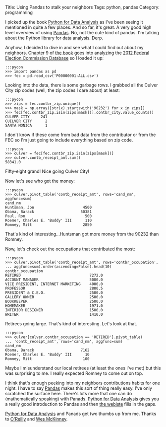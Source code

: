 Title: Using Pandas to stalk your neighbors
Tags: python, pandas
Category: programming

I picked up the book [Python for Data Analysis][pfda] as I've been seeing it
mentioned in quite a few places. And so far, it's great. A very good high
level overview of using [Pandas][pandas]. No, not the cute kind of pandas. I'm
talking about the Python library for data analysis. Derp.

Anyhow, I decided to dive in and see what I could find out about my neighbors.
Chapter 9 of [the book][pfda] goes into analyzing the
[2012 Federal Election Commission Database][fec] so I loaded it up:

    :::pycon
    >>> import pandas as pd
    >>> fec = pd.read_csv('P00000001-ALL.csv')

Looking into the data, there is some garbage rows. I grabbed all the Culver
City zip codes (well, the zip codes I care about) at least:

    :::pycon
    >>> zips = fec.contbr_zip.unique()
    >>> mask = np.array([str(x).startswith('90232') for x in zips])
    >>> fec[fec.contbr_zip.isin(zips[mask])].contbr_city.value_counts()
    CULVER CITY     241
    CUILVER CITY      2
    SANTA MONICA      1

I don't know if these come from bad data from the contributor or from the FEC so I'm just
going to include everything based on zip code.

    :::pycon
    >>> culver = fec[fec.contbr_zip.isin(zips[mask])]
    >>> culver.contb_receipt_amt.sum()
    58341.0

Fifty-eight grand! Nice going Culver City!

Now let's see who got the money:

    :::pycon
    >>> culver.pivot_table('contb_receipt_amt', rows='cand_nm', aggfunc=sum)
    cand_nm
    Huntsman, Jon                      4500
    Obama, Barack                     50381
    Paul, Ron                           500
    Roemer, Charles E. 'Buddy' III      110
    Romney, Mitt                       2850

That's kind of interesting...Huntsman got more money from the 90232 than
Romney.

Now, let's check out the occupations that contributed the most:

    :::pycon
    >>> culver.pivot_table('contb_receipt_amt', rows='contbr_occupation',
    ... aggfunc=sum).order(ascending=False).head(10)
    contbr_occupation
    RETIRED                               7272.0
    ACCOUNT MANAGER                       5000.0
    VICE PRESIDENT, INTERNET MARKETING    4000.0
    PROFESSOR                             2800.5
    PRESIDENT & C.E.O.                    2500.0
    GALLERY OWNER                         2500.0
    BOOKKEEPER                            2500.0
    HOMEMAKER                             1971.0
    INTERIOR DESIGNER                     1500.0
    WRITER                                1410.0


Retirees going large.  That's kind of interesting. Let's look at that.

    :::pycon
    >>> culver[culver.contbr_occupation == 'RETIRED'].pivot_table(
    ... 'contb_receipt_amt', rows='cand_nm', aggfunc=sum)
    cand_nm
    Obama, Barack                     7162
    Roemer, Charles E. 'Buddy' III      10
    Romney, Mitt                       100

Maybe I misunderstand our local retirees (at least the ones I've met) but this was
surprising to me. I really expected Romney to come out on top.

I think that's enough peeking into my neighbors contributions habits for one
night. I have to say [Pandas][pandas] makes this sort of thing really easy.
I've only scratched the surface here. There's lots more that one can do
(mathematically speaking) with Panads. [Python for Data Analysis][pfda] gives
you a really good introduction to Pandas and then [the webiste][pandas] fills
in the gaps.

[Python for Data Analysis][pfda] and Panads get two thumbs up from me. Thanks
to [O'Reilly][ora] and [Wes McKinney][wesm].

   [pfda]:  http://www.amazon.com/gp/product/1449319793/ref=as_li_ss_tl?ie=UTF8&camp=1789&creative=390957&creativeASIN=1449319793&linkCode=as2&tag=slackorama-20
   [pandas]:  http://pandas.pydata.org
   [fec]:  http://www.fec.gov/disclosurep/PDownload.do
   [ora]: http://oreilly.com/
   [wesm]: http://blog.wesmckinney.com/
